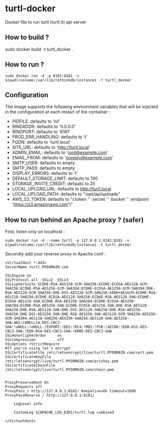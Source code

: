 # turtl-docker

Docker file to run turtl (turtl.it) api server

## How to build ?

sudo docker build -t turtl_docker .

## How to run ?

```
sudo docker run -d -p 8181:8181 -v $(pwd)/volume:/var/lib/rethinkdb/instance1 -t turtl_docker
```
## Configuration

The image supports the following environment variables that will be injected in the configuration at each restart of the container :

- PIDFILE: defaults to 'nil'
- BINDADDR: defaults to '0.0.0.0'
- BINDPORT: defaults to '8181'
- PROD_ERR_HANDLING: defaults to 't'
- FQDN: defaults to 'turtl.local'
- SITE_URL: defaults to 'http://turtl.local'
- ADMIN_EMAIL: defaults to 'root@example.com'
- EMAIL_FROM: defaults to 'noreply@example.com'
- SMTP_USER: defaults to empty
- SMTP_PASS: defaults to empty
- DISPLAY_ERRORS: defaults to 't'
- DEFAULT_STORAGE_LIMIT: defaults to 100
- STORAGE_INVITE_CREDIT: defaults to 25
- LOCAL_UPLOAD_URL: defaults to http://turtl.local
- LOCAL_UPLOAD_PATH: defaults to "/opt/api/uploads"
- AWS_S3_TOKEN: defaults to "(:token ''
                              :secret ''
                              :bucket ''
                              :endpoint 'https://s3.amazonaws.com')"

## How to run behind an Apache proxy ? (safer)

First, listen only on localhost :

```
sudo docker run -d --name turtl -p 127.0.0.1:8181:8181 -v $(pwd)/volume:/var/lib/rethinkdb/instance1 -t turtl_docker
```

Secondly add your reverse proxy in Apache conf :

```
<VirtualHost *:443>
ServerName turtl.MYDOMAIN.com

SSLEngine on
SSLProtocol all -SSLv2 -SSLv3
SSLCipherSuite ECDHE-RSA-AES128-GCM-SHA256:ECDHE-ECDSA-AES128-GCM-SHA256:ECDHE-RSA-AES256-GCM-SHA384:ECDHE-ECDSA-AES256-GCM-SHA384:DHE-RSA-AES128-GCM-SHA256:DHE-DSS-AES128-GCM-SHA256:kEDH+AESGCM:ECDHE-RSA-AES128-SHA256:ECDHE-ECDSA-AES128-SHA256:ECDHE-RSA-AES128-SHA:ECDHE-ECDSA-AES128-SHA:ECDHE-RSA-AES256-SHA384:ECDHE-ECDSA-AES256-SHA384:ECDHE-RSA-AES256-SHA:ECDHE-ECDSA-AES256-SHA:DHE-RSA-AES128-SHA256:DHE-RSA-AES128-SHA:DHE-DSS-AES128-SHA256:DHE-RSA-AES256-SHA256:DHE-DSS-AES256-SHA:DHE-RSA-AES256-SHA:AES128-GCM-SHA256:AES256-GCM-SHA384:AES128-SHA256:AES256-SHA256:AES128-SHA:AES256-SHA:AES:CAMELLIA:DES-CBC3-SHA:!aNULL:!eNULL:!EXPORT:!DES:!RC4:!MD5:!PSK:!aECDH:!EDH-DSS-DES-CBC3-SHA:!EDH-RSA-DES-CBC3-SHA:!KRB5-DES-CBC3-SHA
SSLHonorCipherOrder     on
SSLCompression          off
SSLOptions +StrictRequire
#If you're using let's encrypt
SSLCertificateFile /etc/letsencrypt/live/turtl.MYDOMAIN.com/cert.pem
SSLCertificateKeyFile /etc/letsencrypt/live/turtl.MYDOMAIN.com/privkey.pem
SSLCertificateChainFile	/etc/letsencrypt/live/turtl.MYDOMAIN.com/chain.pem


ProxyPreserveHost On
ProxyRequests off
ProxyPass / http://127.0.0.1:8181/ Keepalive=On timeout=1600
ProxyPassReverse / http://127.0.0.1:8181/

	LogLevel info

	CustomLog ${APACHE_LOG_DIR}/turtl.log combined

</VirtualHost>
```
